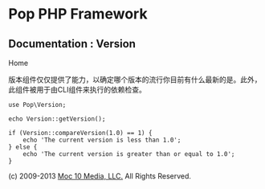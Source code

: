 Pop PHP Framework
=================

Documentation : Version
-----------------------

Home

版本组件仅仅提供了能力，以确定哪个版本的流行你目前有什么最新的是。此外，此组件被用于由CLI组件来执行的依赖检查。

    use Pop\Version;

    echo Version::getVersion();

    if (Version::compareVersion(1.0) == 1) {
        echo 'The current version is less than 1.0';
    } else {
        echo 'The current version is greater than or equal to 1.0';
    }

\(c) 2009-2013 [Moc 10 Media, LLC.](http://www.moc10media.com) All
Rights Reserved.
